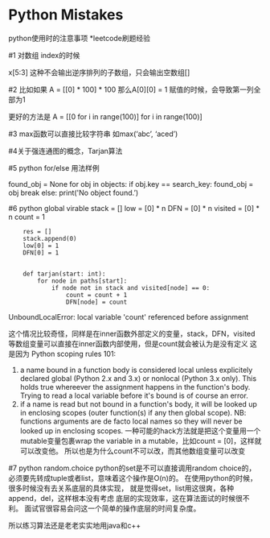 # Python Mistakes

python使用时的注意事项 *leetcode刷题经验


#1 对数组 index的时候

x[5:3] 这种不会输出逆序排列的子数组，只会输出空数组[]

#2 比如如果
A = [[0] * 100] * 100
那么A[0][0] = 1 赋值的时候，会导致第一列全部为1

更好的方法是
A = [[0 for i in range(100)] for i in range(100)]


#3 max函数可以直接比较字符串
如max(‘abc’, ‘aced’)

#4关于强连通图的概念，Tarjan算法

#5 python for/else 用法样例

 found_obj = None
for obj in objects:
    if obj.key == search_key:
        found_obj = obj
        break
else:
    print('No object found.’)


#6 python global virable
        stack = []
        low = [0] * n
        DFN = [0] * n
        visited = [0] * n
        count = 1

        res = []
        stack.append(0)
        low[0] = 1
        DFN[0] = 1


        def tarjan(start: int):
            for node in paths[start]:
                if node not in stack and visited[node] == 0:
                    count = count + 1
                    DFN[node] = count

UnboundLocalError: local variable 'count' referenced before assignment

这个情况比较奇怪，同样是在inner函数外部定义的变量，stack，DFN，visited等数组变量可以直接在inner函数内部使用，但是count就会被认为是没有定义
这是因为
Python scoping rules 101:
1. a name bound in a function body is considered local unless explicitely declared global (Python 2.x and 3.x) or nonlocal (Python 3.x only). This holds true whereever the assignment happens in the function's body. Trying to read a local variable before it's bound is of course an error.
2. if a name is read but not bound in a function's body, it will be looked up in enclosing scopes (outer function(s) if any then global scope). NB: functions arguments are de facto local names so they will never be looked up in enclosing scopes.
一种可能的hack方法就是把这个变量用一个mutable变量包裹wrap the variable in a mutable，比如count  = [0]，这样就可以改变他。 所以也是为什么count不可以改，而其他数组变量可以改变


#7 python random.choice
python的set是不可以直接调用random choice的，必须要先转成tuple或者list，意味着这个操作是O(n)的。
在使用python的时候，很多时候没有去关系底层的具体实现， 就是觉得set，list用这很爽，各种append，del，这样根本没有考虑
底层的实现效率，这在算法面试的时候很不利。 面试官很容易会问这一个简单的操作底层的时间复杂度。

所以练习算法还是老老实实地用java和c++